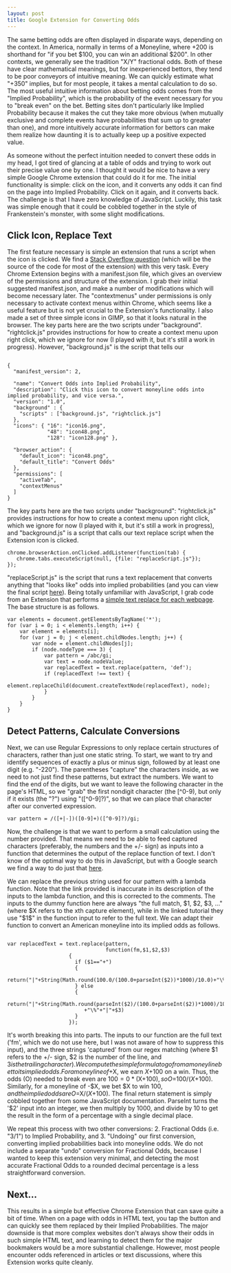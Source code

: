 ```yaml
---
layout: post
title: Google Extension for Converting Odds 
---
```



The same betting odds are often displayed in disparate ways, depending on the context. In America, normally in terms of a Moneyline, where +200 is shorthand for "if you bet $100, you can win an additional $200". In other contexts, we generally see the tradition "X/Y" fractional odds. Both of these have clear mathematical meanings, but for inexperienced bettors, they tend to be poor conveyors of intuitive meaning. We can quickly estimate what "+350" implies, but for most people, it takes a mental calculation to do so. The most useful intuitive information about betting odds comes from the "Implied Probability", which is the probability of the event necessary for you to "break even" on the bet. Betting sites don't particularly like Implied Probability because it makes the cut they take more obvious (when mutually exclusive and complete events have probabilities that sum up to greater than one), and more intuitively accurate information for bettors can make them realize how daunting it is to actually keep up a positive expected value.

As someone without the perfect intuition needed to convert these odds in my head, I got tired of glancing at a table of odds and trying to work out their precise value one by one. I thought it would be nice to have a very simple Google Chrome extension that could do it for me. The initial functionality is simple: click on the icon, and it converts any odds it can find on the page into Implied Probability. Click on it again, and it converts back. The challenge is that I have zero knowledge of JavaScript. Luckily, this task was simple enough that it could be cobbled together in the style of Frankenstein's monster, with some slight modifications.

## Click Icon, Replace Text

The first feature necessary is simple an extension that runs a script when the icon is clicked. We find a [Stack Overflow question](https://stackoverflow.com/questions/7168362/run-script-each-time-chrome-extension-icon-clicked) (which will be the source of the code for most of the extension) with this very task. Every Chrome Extension begins with a manifest.json file, which gives an overview of the permissions and structure of the extension. I grab their initial suggested manifest.json, and make a number of modifications which will become necessary later. The "contextmenus" under permissions is only necessary to activate context menus within Chrome, which seems like a useful feature but is not yet crucial to the Extension's functionality. I also made a set of three simple icons in GIMP, so that it looks natural in the browser. The key parts here are the two scripts under "background". "rightclick.js" provides instructions for how to create a context menu upon right click, which we ignore for now (I played with it, but it's still a work in progress). However, "background.js" is the script that tells our  

~~~~

{
  "manifest_version": 2,

  "name": "Convert Odds into Implied Probability",
  "description": "Click this icon to convert moneyline odds into implied probability, and vice versa.",
  "version": "1.0",
  "background" : {
    "scripts" : ["background.js", "rightclick.js"]
  },
  "icons": { "16": "icon16.png",
             "48": "icon48.png",
             "128": "icon128.png" },

  "browser_action": {
    "default_icon": "icon48.png",
    "default_title": "Convert Odds"
  },
  "permissions": [
    "activeTab",
    "contextMenus"
  ]
}
~~~~

The key parts here are the two scripts under "background": "rightclick.js" provides instructions for how to create a context menu upon right click, which we ignore for now (I played with it, but it's still a work in progress), and "background.js" is a script that calls our text replace script when the Extension icon is clicked. 

~~~~
chrome.browserAction.onClicked.addListener(function(tab) {
   chrome.tabs.executeScript(null, {file: "replaceScript.js"});
});
~~~~

"replaceScript.js" is the script that  runs a text replacement that converts anything that "looks like" odds into implied probabilities (and you can view the final script [here](https://github.com/dylanpotteroconnell/oddsextension/blob/master/replaceScript.js)). Being totally unfamiliar with JavaScript, I grab code from an Extension that performs a [simple text replace for each webpage](https://9to5google.com/2015/06/14/how-to-make-a-chrome-extensions/). The base structure is as follows. 

~~~~
var elements = document.getElementsByTagName('*');
for (var i = 0; i < elements.length; i++) {
    var element = elements[i];
    for (var j = 0; j < element.childNodes.length; j++) {
        var node = element.childNodes[j];
        if (node.nodeType === 3) {
            var pattern = /abc/gi;
            var text = node.nodeValue;
            var replacedText = text.replace(pattern, 'def');
            if (replacedText !== text) {
                element.replaceChild(document.createTextNode(replacedText), node);
            }
        }
    }
}
~~~~

## Detect Patterns, Calculate Conversions

Next, we can use Regular Expressions to only replace certain structures of characters, rather than just one static string. To start, we want to try and identify sequences of exactly a plus or minus sign, followed by at least one digit (e.g. "-220"). The parentheses "capture" the characters inside, as we need to not just find these patterns, but extract the numbers. We want to find the end of the digits, but we want to leave the following character in the page's HTML, so we "grab" the first nondigit character (the [^0-9), but only if it exists (the "?") using "([^0-9]?)", so that we can place that character after our converted expression. 

~~~
var pattern = /([+|-])([0-9]+)([^0-9]?)/gi;
~~~~


Now, the challenge is that we want to perform a small calculation using the number provided. That means we need to be able to feed captured characters (preferably, the numbers and the +/- sign) as inputs into a function that determines the output of the replace function of text. I don't know of the optimal way to do this in JavaScript, but with a Google search we find a way to do just that [here](https://www.bennadel.com/blog/55-using-methods-in-javascript-replace-method.htm).

We can replace the previous string used for our pattern with a lambda function. Note that the link provided is inaccurate in its description of the inputs to the lambda function, and this is corrected to the comments. The inputs to the dummy function here are always "the full match, $1, $2, $3, ..." (where $X refers to the xth capture element), while in the linked tutorial they use "$1$" in the function input to refer to the full text. We can adapt their function to convert an American moneyline into its implied odds as follows.

~~~~

var replacedText = text.replace(pattern,
                                function(fm,$1,$2,$3)
				    {
				      if ($1=="+")
				      {
					return("|"+String(Math.round(100.0/(100.0+parseInt($2))*1000)/10.0)+"\%"+"|"+$3)
				      } else
				      {
					return("|"+String(Math.round(parseInt($2)/(100.0+parseInt($2))*1000)/10.0)
						 +"\%"+"|"+$3)
				      }
				    });
~~~~

It's worth breaking this into parts. The inputs to our function are the full text ('fm', which we do not use here, but I was not aware of how to suppress this input), and the three strings 'captured' from our regex matching (where $1 refers to the +/- sign, $2 is the number of the line, and $3 is the trailing character). We compute the simple formula to go from a moneyline bet to its implied odds. For a moneyline of +$X, we earn $X+$100 on a win. Thus, the odds (O) needed to break even are $100=0*($X+$100), so O=$100/($X+$100). Similarly, for a moneyline of -$X, we bet $X to win $100, and the implied odds are O=$X/($X+$100). The final return statement is simply cobbled together from some JavaScript documentation. ParseInt turns the '$2' input into an integer, we then multiply by 1000, and divide by 10 to get the result in the form of a percentage with a single decimal place.  

We repeat this process with two other conversions: 2. Fractional Odds (i.e. "3/1") to Implied Probability, and 3. "Undoing" our first conversion, converting implied probabilities back into moneyline odds. We do not include a separate "undo" conversion for Fractional Odds, because I wanted to keep this extension very minimal, and detecting the most accurate Fractional Odds to a rounded decimal percentage is a less straightforward conversion.

## Next...

This results in a simple but effective Chrome Extension that can save quite a bit of time. When on a page with odds in HTML text, you tap the button and can quickly see them replaced by their Implied Probabilities. The major downside is that more complex websites don't always show their odds in such simple HTML text, and learning to detect them for the major bookmakers would be a more substantial challenge. However, most people encounter odds referenced in articles or text discussions, where this Extension works quite cleanly.


